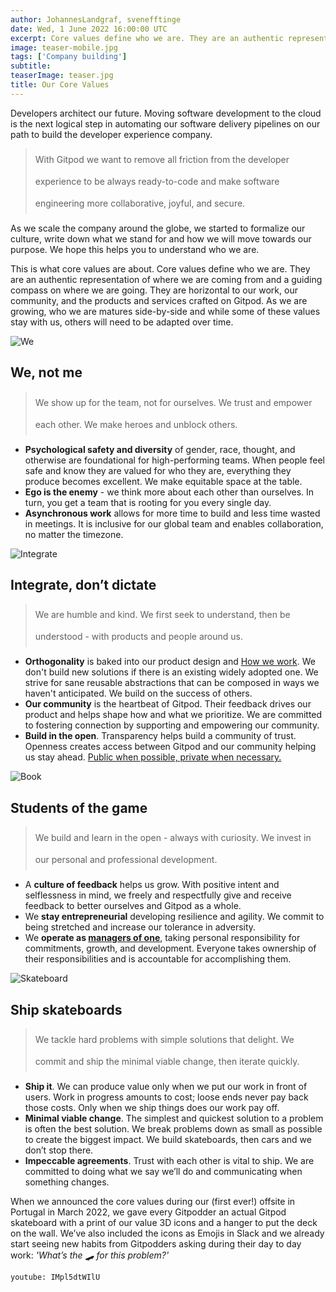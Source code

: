 ```yaml
---
author: JohannesLandgraf, svenefftinge
date: Wed, 1 June 2022 16:00:00 UTC
excerpt: Core values define who we are. They are an authentic representation of where we are coming from and a guiding compass on where we are going.
image: teaser-mobile.jpg
tags: ['Company building']
subtitle:
teaserImage: teaser.jpg
title: Our Core Values
---
```


<script lang="ts">
  import Quote from "$lib/components/quote.svelte";
</script>

<style lang="postcss">
  .banner {
    @apply mt-x-large -mb-x-small;
  }

  blockquote {
    @apply bg-transparent border-l-4 border-primary pl-xx-small py-0 sm:m-small rounded-none !important;
  }

  blockquote p {
    @apply text-important text-xl font-semibold !important;
    line-height: 35px;
  }
</style>

Developers architect our future. Moving software development to the cloud is the next logical step in automating our software delivery pipelines on our path to build the developer experience company.

> With Gitpod we want to remove all friction from the developer experience to be always ready-to-code and make software engineering more collaborative, joyful, and secure.

As we scale the company around the globe, we started to formalize our culture, write down what we stand for and how we will move towards our purpose. We hope this helps you to understand who we are.

This is what core values are about. Core values define who we are. They are an authentic representation of where we are coming from and a guiding compass on where we are going. They are horizontal to our work, our community, and the products and services crafted on Gitpod. As we are growing, who we are matures side-by-side and while some of these values stay with us, others will need to be adapted over time.

<img src="/images/blog/gitpod-core-values/we.png" alt="We" class="banner">

## We, not me

> We show up for the team, not for ourselves. We trust and empower each other. We make heroes and unblock others.

-   **Psychological safety and diversity** of gender, race, thought, and otherwise are foundational for high-performing teams. When people feel safe and know they are valued for who they are, everything they produce becomes excellent. We make equitable space at the table.
-   **Ego is the enemy** - we think more about each other than ourselves. In turn, you get a team that is rooting for you every single day.
-   **Asynchronous work** allows for more time to build and less time wasted in meetings. It is inclusive for our global team and enables collaboration, no matter the timezone.

<img src="/images/blog/gitpod-core-values/integrate.png" alt="Integrate" class="banner">

## Integrate, don’t dictate

> We are humble and kind. We first seek to understand, then be understood - with products and people around us.

-   **Orthogonality** is baked into our product design and [How we work](https://www.notion.so/gitpod/How-we-work-0f9159f282d24f9d9776372e0c7dbab4). We don't build new solutions if there is an existing widely adopted one. We strive for sane reusable abstractions that can be composed in ways we haven't anticipated. We build on the success of others.
-   **Our community** is the heartbeat of Gitpod. Their feedback drives our product and helps shape how and what we prioritize. We are committed to fostering connection by supporting and empowering our community.
-   **Build in the open**. Transparency helps build a community of trust. Openness creates access between Gitpod and our community helping us stay ahead. [Public when possible, private when necessary.](https://www.notion.so/gitpod/How-we-work-0f9159f282d24f9d9776372e0c7dbab4)

<img src="/images/blog/gitpod-core-values/students.png" alt="Book" class="banner">

## Students of the game

> We build and learn in the open - always with curiosity. We invest in our personal and professional development.

-   A **culture of feedback** helps us grow. With positive intent and selflessness in mind, we freely and respectfully give and receive feedback to better ourselves and Gitpod as a whole.
-   We **stay entrepreneurial** developing resilience and agility. We commit to being stretched and increase our tolerance in adversity.
-   We **operate as [managers of one](https://www.notion.so/gitpod/How-we-work-0f9159f282d24f9d9776372e0c7dbab4)**, taking personal responsibility for commitments, growth, and development. Everyone takes ownership of their responsibilities and is accountable for accomplishing them.

<img src="/images/blog/gitpod-core-values/skateboard.png" alt="Skateboard" class="banner">

## Ship skateboards

> We tackle hard problems with simple solutions that delight. We commit and ship the minimal viable change, then iterate quickly.

-   **Ship it**. We can produce value only when we put our work in front of users. Work in progress amounts to cost; loose ends never pay back those costs. Only when we ship things does our work pay off.
-   **Minimal viable change**. The simplest and quickest solution to a problem is often the best solution. We break problems down as small as possible to create the biggest impact. We build skateboards, then cars and we don’t stop there.
-   **Impeccable agreements**. Trust with each other is vital to ship. We are committed to doing what we say we’ll do and communicating when something changes.

When we announced the core values during our (first ever!) offsite in Portugal in March 2022, we gave every Gitpodder an actual Gitpod skateboard with a print of our value 3D icons and a hanger to put the deck on the wall. We’ve also included the icons as Emojis in Slack and we already start seeing new habits from Gitpodders asking during their day to day work: _'What’s the 🛹 for this problem?'_

`youtube: IMpl5dtWIlU`
